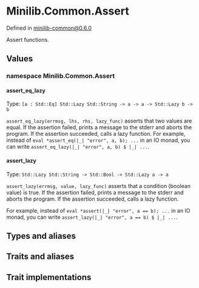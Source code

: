 # Minilib.Common.Assert

Defined in minilib-common@0.6.0

Assert functions.

## Values

### namespace Minilib.Common.Assert

#### assert_eq_lazy

Type: `[a : Std::Eq] Std::Lazy Std::String -> a -> a -> Std::Lazy b -> b`

`assert_eq_lazy(errmsg, lhs, rhs, lazy_func)` asserts that two values are equal.
If the assertion failed, prints a message to the stderr and aborts the program.
If the assertion succeeded, calls a lazy function.
For example, instead of
`eval *assert_eq(|_| "error", a, b); ...` in an IO monad, you can write
`assert_eq_lazy(|_| "error", a, b) $ |_| ...`.

#### assert_lazy

Type: `Std::Lazy Std::String -> Std::Bool -> Std::Lazy a -> a`

`assert_lazy(errmsg, value, lazy_func)` asserts that a condition (boolean value) is true.
If the assertion failed, prints a message to the stderr and aborts the program.
If the assertion succeeded, calls a lazy function.

For example, instead of
`eval *assert(|_| "error", a == b); ...` in an IO monad, you can write
`assert_lazy(|_| "error", a == b) $ |_| ...`.

## Types and aliases

## Traits and aliases

## Trait implementations